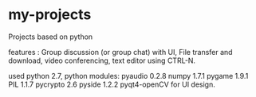 # my-projects
Projects based on python

features :
	Group discussion (or group chat) with UI,
	File transfer and download,
	video conferencing,
	text editor using CTRL-N.

used 	python 2.7,
	python modules:
		pyaudio 0.2.8
		numpy 1.7.1
		pygame 1.9.1
		PIL 1.1.7
		pycrypto 2.6
		pyside 1.2.2
	pyqt4-openCV for UI design.
